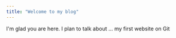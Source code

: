 ```yaml
---
title: "Welcome to my blog"
---
```


I'm glad you are here. I plan to talk about ...
my first website on Git
